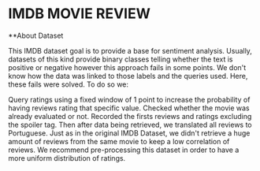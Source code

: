 # IMDB MOVIE REVIEW 

**About Dataset

This IMDB dataset goal is to provide a base for sentiment analysis. Usually, datasets of this kind provide binary classes telling whether the text is positive or negative however this approach fails in some points. We don't know how the data was linked to those labels and the queries used. Here, these fails were solved. To do so we:

Query ratings using a fixed window of 1 point to increase the probability of having reviews rating that specific value.
Checked whether the movie was already evaluated or not.
Recorded the firsts reviews and ratings excluding the spoiler tag.
Then after data being retrieved, we translated all reviews to Portuguese.
Just as in the original IMDB Dataset, we didn't retrieve a huge amount of reviews from the same movie to keep a low correlation of reviews. We recommend pre-processing this dataset in order to have a more uniform distribution of ratings.
